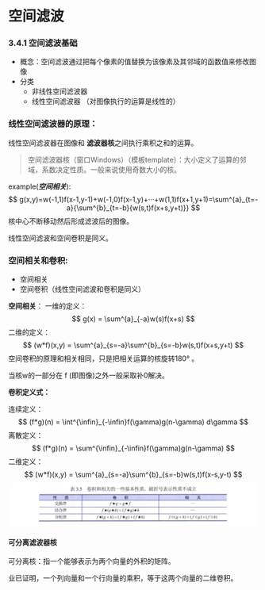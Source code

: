 # 空间滤波

### 3.4.1 空间滤波基础

* 概念：空间滤波通过把每个像素的值替换为该像素及其邻域的函数值来修改图像
* 分类
  * 非线性空间滤波器
  * 线性空间滤波器  （对图像执行的运算是线性的）

### 线性空间滤波器的原理：

线性空间滤波器在图像和 **滤波器核**之间执行乘积之和的运算。

> 空间滤波器核（窗口Windows）（模板template）：大小定义了运算的邻域，系数决定性质。一般来说使用奇数大小的核。

example(***空间相关***):
$$
g(x,y)=w(-1,1)f(x-1,y-1)+w(-1,0)f(x-1,y)+···+w(1,1)f(x+1,y+1)=\sum^{a}_{t=-a}{\sum^{b}_{t=-b}{w(s,t)f(x+s,y+t)}}
$$
核中心不断移动然后形成滤波后的图像。

线性空间滤波和空间卷积是同义。

### 空间相关和卷积:

* 空间相关
* 空间卷积（线性空间滤波和卷积是同义）

**空间相关**：
一维的定义：
$$
g(x) = \sum^{a}_{-a}w(s)f(x+s)
$$
二维的定义：
$$
(w*f)(x,y) = \sum^{a}_{s=-a}\sum^{b}_{s=-b}w(s,t)f(x+s,y+t)
$$
空间卷积的原理和相关相同，只是把相关运算的核旋转180°  。

当核w的一部分在 f (即图像)之外一般采取补0解决。

**卷积定义式：**

连续定义：
$$
(f*g)(n) = \int^{\infin}_{-\infin}f(\gamma)g(n-\gamma)  d\gamma
$$
离散定义：
$$
(f*g)(n) = \sum^{\infin}_{-\infin}f(\gamma)g(n-\gamma)
$$
二维定义：
$$
(w*f)(x,y) = \sum^{a}_{s=-a}\sum^{b}_{s=-b}w(s,t)f(x-s,y-t)
$$
![image-20230829200750607](空间滤波.assets/image-20230829200750607.png)



#### 可分离滤波器核

可分离核：指一个能够表示为两个向量的外积的矩阵。

业已证明，一个列向量和一个行向量的乘积，等于这两个向量的二维卷积。
